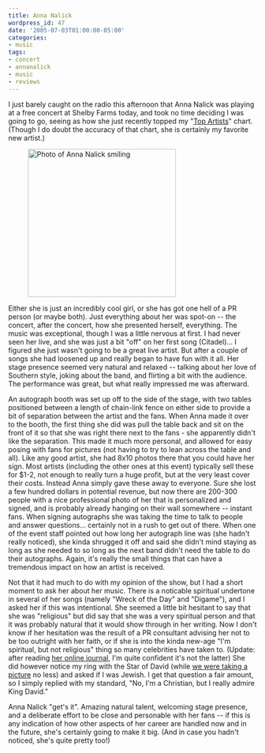 ```yaml
---
title: Anna Nalick
wordpress_id: 47
date: '2005-07-03T01:00:00-05:00'
categories:
- music
tags:
- concert
- annanalick
- music
- reviews
---
```

I just barely caught on the radio this afternoon that Anna Nalick was playing at a free concert at Shelby Farms today,
and took no time deciding I was going to go, seeing as how she just recently topped my "[Top Artists][]" chart.  (Though
I do doubt the accuracy of that chart, she is certainly my favorite new artist.)

<aside class="alignleft"><figure>
  <img src="anna-nalick.jpg" alt="Photo of Anna Nalick smiling" width="300">
</figure></aside>

Either she is just an incredibly cool girl, or she has got one hell of a PR person (or maybe both).  Just everything
about her was spot-on -- the concert, after the concert, how she presented herself, everything.  The music was
exceptional, though I was a little nervous at first.  I had never seen her live, and she was just a bit "off" on her
first song (Citadel)... I figured she just wasn't going to be a great live artist.  But after a couple of songs she had
loosened up and really began to have fun with it all.  Her stage presence seemed very natural and relaxed -- talking
about her love of Southern style, joking about the band, and flirting a bit with the audience.  The performance was
great, but what really impressed me was afterward.

An autograph booth was set up off to the side of the stage, with two tables positioned between a length of chain-link
fence on either side to provide a bit of separation between the artist and the fans.  When Anna made it over to the
booth, the first thing she did was pull the table back and sit on the front of it so that she was right there next to
the fans - she apparently didn't like the separation.  This made it much more personal, and allowed for easy posing with
fans for pictures (not having to try to lean across the table and all).  Like any good artist, she had 8x10 photos there
that you could have her sign.  Most artists (including the other ones at this event) typically sell these for $1-2, not
enough to really turn a huge profit, but at the very least cover their costs.  Instead Anna simply gave these away to
everyone.  Sure she lost a few hundred dollars in potential revenue, but now there are 200-300 people with a nice
professional photo of her that is personalized and signed, and is probably already hanging on their wall somewhere --
instant fans.  When signing autographs she was taking the time to talk to people and answer questions... certainly not
in a rush to get out of there.  When one of the event staff pointed out how long her autograph line was (she hadn't
really noticed), she kinda shrugged it off and said she didn't mind staying as long as she needed to so long as the next
band didn't need the table to do their autographs.  Again, it's really the small things that can have a tremendous
impact on how an artist is received.

Not that it had much to do with my opinion of the show, but I had a short moment to ask her about her music.  There is a
noticable spiritual undertone in several of her songs (namely "Wreck of the Day" and "Digame"), and I asked her if this
was intentional.  She seemed a little bit hesitant to say that she was "religious" but did say that she was a very
spiritual person and that it was probably natural that it would show through in her writing.  Now I don't know if her
hesitation was the result of a PR consultant advising her not to be too outright with her faith, or if she is into the
kinda new-age "I'm spiritual, but not religious" thing so many celebrities have taken to.  (Update: after reading [her
online journal][], I'm quite confident it's not the latter)  She did however notice my ring with the Star of David
(while [we were taking a picture][] no less) and asked if I was Jewish.  I get that question a fair amount, so I simply
replied with my standard, "No, I'm a Christian, but I really admire King David."

Anna Nalick "get's it".  Amazing natural talent, welcoming stage presence, and a deliberate effort to be close and
personable with her fans -- if this is any indication of how other aspects of her career are handled now and in the
future, she's certainly going to make it big.  (And in case you hadn't noticed, she's quite pretty too!)

[Top Artists]: http://www.audioscrobbler.com/user/hugwill#topartists
[her online journal]: http://www.annanalick.com
[we were taking a picture]: http://www.flickr.com/photos/wnorris/23182954/in/photostream/
